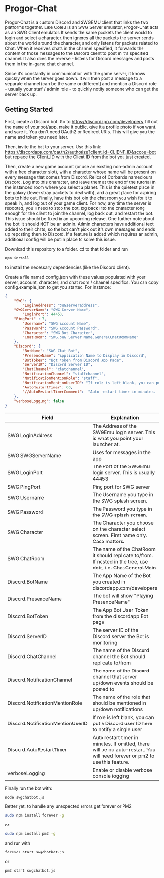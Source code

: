 # Progor-Chat

Progor-Chat is a custom Discord and SWGEMU client that links the two platforms together.  Like Core3 is an SWG Server emulator, Progor-Chat acts as an SWG Client emulator.  It sends the same packets the client would to login and select a character, then ignores all the packets the server sends about the world around the character, and only listens for packets related to Chat.  When it receives chats in the channel specified, it forwards the content of those messages to the Discord client to post in it's specified channel.  It also does the reverse - listens for Discord messages and posts them in the in-game chat channel.

Since it's constantly in communication with the game server, it knows quickly when the server goes down.  It will then post a message to a separate channel (can be the same or different) and mention a Discord role - usually your staff / admin role - to quickly notify someone who can get the server back up.

## Getting Started

First, create a Discord bot.  Go to https://discordapp.com/developers, fill out the name of your bot/app, make it public, give it a profile photo if you want, and save it.  You don't need OAuth2 or Redirect URIs.  This will give you the name and token you need later.

Then, invite the bot to your server.  Use this link: https://discordapp.com/oauth2/authorize?client_id=CLIENT_ID&scope=bot but replace the Client_ID with the Client ID from the bot you just created.

Then, create a new game account (or use an existing non-admin account with a free character slot), with a character whose name will be present on every message that comes from Discord.  Relics of Corbantis named ours Discord.  Log into this character, and leave them at the end of the tutorial in the instanced room where you select a planet.  This is the quietest place in the galaxy (fewer stray packets to deal with), and a great place for aspiring bots to hide out.  Finally, have this bot join the chat room you wish for it to speak in, and log out of your game client.  For now, any time the server is rebooted, you'll need to stop the bot, log back into the character long enough for the client to join the channel, log back out, and restart the bot.  This issue should be fixed in an upcoming release.  One further note about the bot: it should NOT be an admin.  Admin characters have additional text added to their chats, so the bot can't pick out it's own messages and ends up reposting them to Discord.  If a feature is added which requires an admin, additional config will be put in place to solve this issue.

Download this repository to a folder.  cd to that folder and run

```sh
npm install
```

to install the necessary dependencies (like the Discord client).

Create a file named config.json with these values populated with your server, account, character, and chat room / channel specifics.  You can copy config.example.json to get you started.
For instance:
```json
{
    "SWG": {
        "LoginAddress": "SWGserveraddress",
	"SWGServerName": "SWG Server Name",
        "LoginPort": 44453,
	"PingPort" : 7,
        "Username": "SWG Account Name",
        "Password": "SWG Account Password",
        "Character": "SWG Bot Character",
        "ChatRoom": "SWG.SWG Server Name.GeneralChatRoomName"
    },
    "Discord": {
        "BotName": "SWG Chat Bot",
        "PresenceName": "Application Name to Display in Discord",
        "BotToken": "Bot token from Discord App Page",
        "ServerID": "Discord Server ID",
        "ChatChannel": "chatchannel",
        "NotificationChannel": "staffchannel",
        "NotificationMentionRole": "staff",
	    "NotificationMentionUserID": "If role is left blank, you can put a Discord user ID here to notify a single user",
        "AutoRestartTimer": 60,
        "//AutoRestartTimerComment":  "Auto restart timer in minutes.  If omitted, there will be no auto-restart.  You will need forever or pm2 to use this feature."
    },
    "verboseLogging": false
}

```

| Field | Explanation |
| ------ | ------ |
| SWG.LoginAddress | The Address of the SWGEmu login server.  This is what you point your launcher at. |
| SWG.SWGServerName| Uses for messages in the app |
| SWG.LoginPort | The Port of the SWGEmu login server.  This is usually 44453 |
| SWG.PingPort |  Ping port for SWG server |
| SWG.Username | The Username you type in the SWG splash screen. |
| SWG.Password | The Password you type in the SWG splash screen. |
| SWG.Character | The Character you choose on the character select screen.  First name only.  Case matters. |
| SWG.ChatRoom | The name of the ChatRoom it should replicate to/from.  If nested in the tree, use dots, i.e. Chat.General.Main |
| Discord.BotName | The App Name of the Bot you created in discordapp.com/developers |
| Discord.PresenceName | The bot will show "Playing PresenceName" |
| Discord.BotToken | The App Bot User Token from the discordapp Bot page |
| Discord.ServerID | The server ID of the Discord server the Bot is monitoring |
| Discord.ChatChannel | The name of the Discord channel the Bot should replicate to/from |
| Discord.NotificationChannel | The name of the Discord channel that server up/down events should be posted to |
| Discord.NotificationMentionRole | The name of the role that should be mentioned in up/down notifications |
| Discord.NotificationMentionUserID| If role is left blank, you can put a Discord user ID here to notify a single user |
| Discord.AutoRestartTimer| Auto restart timer in minutes.  If omitted, there will be no auto-restart.  You will need forever or pm2 to use this feature. |
| verboseLogging| Enable or disable verbose console logging |

Finally run the bot with:

```sh
node swgchatbot.js
```

Better yet, to handle any unexpected errors get forever or PM2

```sh
sudo npm install forever -g
```

or

```sh
sudo npm install pm2 -g
```

and run with

```sh
forever start swgchatbot.js
```

or

```sh
pm2 start swgchatbot.js
```
